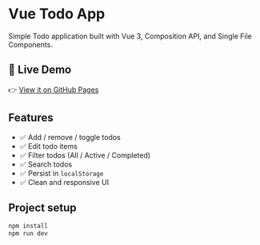 # Vue Todo App

Simple Todo application built with Vue 3, Composition API, and Single File Components.

## 🔗 Live Demo

👉 [View it on GitHub Pages](https://alexbelke.github.io/vue-todo-app/)

## Features

- ✅ Add / remove / toggle todos
- ✅ Edit todo items
- ✅ Filter todos (All / Active / Completed)
- ✅ Search todos
- ✅ Persist in `localStorage`
- ✅ Clean and responsive UI

## Project setup

```bash
npm install
npm run dev
```
